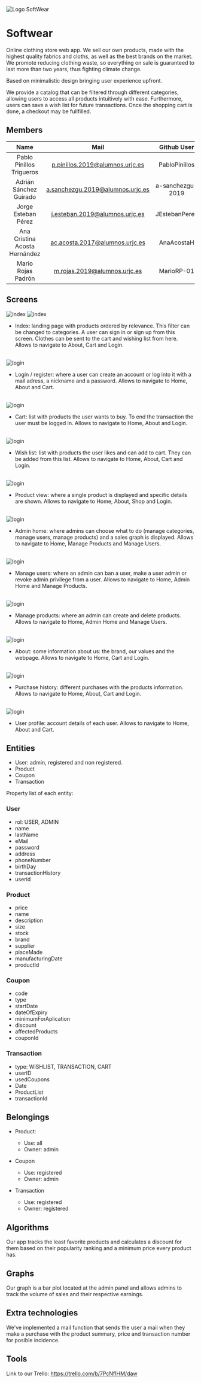 ![Logo SoftWear](startbootstrap-shop-homepage-gh-pages/assets/full-logo-white-bg.jpeg)

# Softwear

Online clothing store web app. We sell our own products, made with the highest quality fabrics and cloths, as well as the best brands on the market. We promote reducing clothing waste, so everything on sale is guaranteed to last more than two years, thus fighting climate change.

Based on minimalistic design bringing user experience upfront.

We provide a catalog that can be filtered through different categories, allowing users to access all products intuitively with ease. Furthermore, users can save a wish list for future transactions. Once the shopping cart is done, a checkout may be fullfilled.


## Members

|            **Name**           |             **Mail**             |  **Github User** |
|:-----------------------------:|:--------------------------------:|:----------------:|
| Pablo Pinillos Trigueros      | p.pinillos.2019@alumnos.urjc.es  | PabloPinillos    |
| Adrián Sánchez Guirado        | a.sanchezgu.2019@alumnos.urjc.es | a-sanchezgu-2019 |
| Jorge Esteban Pérez           | j.esteban.2019@alumnos.urjc.es   | JEstebanPerez    |
| Ana Cristina Acosta Hernández | ac.acosta.2017@alumnos.urjc.es   | AnaAcostaH       |
| Mario Rojas Padrón            | m.rojas.2019@alumnos.urjc.es     | MarioRP-01       |


## Screens

![index](readmeAssets/index1.jpg)
![index](readmeAssets/index2.jpg)
- Index: landing page with products ordered by relevance. This filter can be changed to categories. A user can sign in or sign up from this screen. Clothes can be sent to the cart and wishing list from here. Allows to navigate to About, Cart and Login.  

\
![login](readmeAssets/login.jpg)
- Login / register: where a user can create an account or log into it with a mail adress, a nickname and a password. Allows to navigate to Home, About and Cart.

\
![login](readmeAssets/cart.jpg)
- Cart: list with products the user wants to buy. To end the transaction the user must be logged in. Allows to navigate to Home, About and Login.

\
![login](readmeAssets/wishlist.jpg)
- Wish list: list with products the user likes and can add to cart. They can be added from this list. Allows to navigate to Home, About, Cart and Login.

\
![login](readmeAssets/productView.jpg)
- Product view: where a single product is displayed and specific details are shown. Allows to navigate to Home, About, Shop and Login.

\
![login](readmeAssets/adminHome.jpg)
- Admin home: where admins can choose what to do (manage categories, manage users, manage products) and a sales graph is displayed. Allows to navigate to Home, Manage Products and Manage Users.

\
![login](readmeAssets/manageUsers.jpg)
- Manage users: where an admin can ban a user, make a user admin or revoke admin privilege from a user. Allows to navigate to  Home, Admin Home and Manage Products.

\
![login](readmeAssets/manageProducts.jpg)
- Manage products: where an admin can create and delete products. Allows to navigate to Home, Admin Home and Manage Users.

\
![login](readmeAssets/about.jpg)
- About: some information about us: the brand, our values and the webpage. Allows to navigate to Home, Cart and Login.

\
![login](readmeAssets/purchaseHistory.jpg)
- Purchase history: different purchases with the products information. Allows to navigate to Home, About, Cart and Login.

\
![login](readmeAssets/userProfile.jpg)
- User profile: account details of each user. Allows to navigate to Home, About and Cart.

## Entities

- User: admin, registered and non registered.
- Product
- Coupon
- Transaction

Property list of each entity:

### User
- rol: USER, ADMIN
- name
- lastName
- eMail
- password
- address
- phoneNumber
- birthDay
- transactionHistory
- userid
### Product
- price
- name
- description
- size
- stock
- brand
- supplier
- placeMade
- manufacturingDate
- productId

### Coupon
- code
- type
- startDate
- dateOfExpiry
- minimumForAplication
- discount
- affectedProducts
- couponId
### Transaction
- type: WISHLIST, TRANSACTION, CART
- userID
- usedCoupons
- Date
- ProductList
- transactionId
## Belongings

* Product:
	* Use: all
	* Owner: admin

* Coupon
	* Use: registered
	* Owner: admin

* Transaction
	* Use: registered
	* Owner: registered

## Algorithms

Our app tracks the least favorite products and calculates a discount for them based on their popularity ranking and a minimum price every product has.

## Graphs

Our graph is a bar plot located at the admin panel and allows admins to track the volume of sales and their respective earnings.

## Extra technologies

We've implemented a mail function that sends the user a mail when they make a purchase with the product summary, price and transaction number for posible incidence.

## Tools

Link to our Trello: https://trello.com/b/7PcNfIHM/daw
